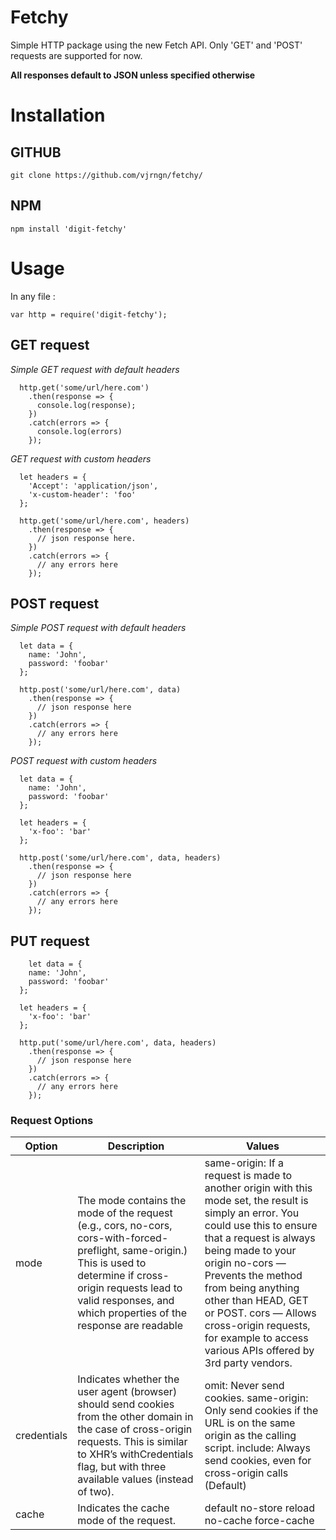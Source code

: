 # Fetchy
Simple HTTP package using the new Fetch API.
Only 'GET' and 'POST' requests are supported for now.

**All responses default to JSON unless specified otherwise**

# Installation

## GITHUB

	git clone https://github.com/vjrngn/fetchy/

## NPM

	npm install 'digit-fetchy'

# Usage
In any file :

	var http = require('digit-fetchy');

## GET request

*Simple GET request with default headers*

	  http.get('some/url/here.com')
	    .then(response => {
	      console.log(response);
	    })
	    .catch(errors => {
	      console.log(errors)
	    });

*GET request with custom headers*

	  let headers = {
	    'Accept': 'application/json',
	    'x-custom-header': 'foo'
	  };

	  http.get('some/url/here.com', headers)
	    .then(response => {
	      // json response here.
	    })
	    .catch(errors => {
	      // any errors here
	    });

## POST request

*Simple POST request with default headers*

	  let data = {
	    name: 'John',
	    password: 'foobar'
	  };

	  http.post('some/url/here.com', data)
	    .then(response => {
	      // json response here
	    })
	    .catch(errors => {
	      // any errors here
	    });

*POST request with custom headers*

	  let data = {
	    name: 'John',
	    password: 'foobar'
	  };

	  let headers = {
	    'x-foo': 'bar'
	  };

	  http.post('some/url/here.com', data, headers)
	    .then(response => {
	      // json response here
	    })
	    .catch(errors => {
	      // any errors here
	    });

## PUT request

        let data = {
	    name: 'John',
	    password: 'foobar'
	  };

	  let headers = {
	    'x-foo': 'bar'
	  };

	  http.put('some/url/here.com', data, headers)
	    .then(response => {
	      // json response here
	    })
	    .catch(errors => {
	      // any errors here
	    });


### Request Options

| Option | Description                                                                                                                                                                                                                             | Values                                                                                                                                                                                                                                                                                                                                                                         |
|-----------------|-----------------------------------------------------------------------------------------------------------------------------------------------------------------------------------------------------------------------------------------|--------------------------------------------------------------------------------------------------------------------------------------------------------------------------------------------------------------------------------------------------------------------------------------------------------------------------------------------------------------------------------|
| mode            | The mode contains the mode of the request (e.g., cors, no-cors, cors-with-forced-preflight, same-origin.) This is used to determine if cross-origin requests lead to valid responses, and which properties of the response are readable | same-origin: If a request is made to another origin with this mode set, the result is simply an error. You could use this to ensure that a request is always being made to your origin  no-cors — Prevents the method from being anything other than HEAD, GET or POST.  cors — Allows cross-origin requests, for example to access various APIs offered by 3rd party vendors. |
| credentials     | Indicates whether the user agent (browser) should send cookies from the other domain in the case of cross-origin requests. This is similar to XHR’s withCredentials flag, but with three available values (instead of two).             | omit: Never send cookies.  same-origin: Only send cookies if the URL is on the same origin as the calling script.  include: Always send cookies, even for cross-origin calls (Default)                                                                                                                                                                                         |
| cache           | Indicates the cache mode of the request.                                                                                                                                                                                                | default  no-store  reload  no-cache  force-cache                                                                                                                                                                                                                                                                                                                               |
